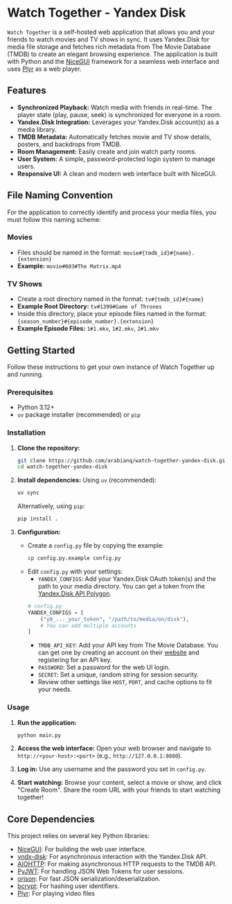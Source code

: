 # Watch Together - Yandex Disk

`Watch Together` is a self-hosted web application that allows you and your friends to watch movies and TV shows in sync.
It uses Yandex.Disk for media file storage and fetches rich metadata from The Movie Database (TMDB) to create an elegant
browsing experience. The application is built with Python and the [NiceGUI](https://nicegui.io/) framework for a
seamless web interface and uses [Plyr](https://github.com/sampotts/plyr) as a web player.

## Features

* **Synchronized Playback:** Watch media with friends in real-time. The player state (play, pause, seek) is synchronized
  for everyone in a room.
* **Yandex.Disk Integration:** Leverages your Yandex.Disk account(s) as a media library.
* **TMDB Metadata:** Automatically fetches movie and TV show details, posters, and backdrops from TMDB.
* **Room Management:** Easily create and join watch party rooms.
* **User System:** A simple, password-protected login system to manage users.
* **Responsive UI:** A clean and modern web interface built with NiceGUI.

## File Naming Convention

For the application to correctly identify and process your media files, you must follow this naming scheme:

### Movies

- Files should be named in the format: `movie#{tmdb_id}#{name}.{extension}`
- **Example:** `movie#603#The Matrix.mp4`

### TV Shows

- Create a root directory named in the format: `tv#{tmdb_id}#{name}`
- **Example Root Directory:** `tv#1399#Game of Thrones`
- Inside this directory, place your episode files named in the format: `{season_number}#{episode_number}.{extension}`
- **Example Episode Files:** `1#1.mkv`, `1#2.mkv`, `2#1.mkv`

## Getting Started

Follow these instructions to get your own instance of Watch Together up and running.

### Prerequisites

* Python 3.12+
* `uv` package installer (recommended) or `pip`

### Installation

1. **Clone the repository:**
   ```bash
   git clone https://github.com/arabianq/watch-together-yandex-disk.git
   cd watch-together-yandex-disk
   ```

2. **Install dependencies:**
   Using `uv` (recommended):
   ```bash
   uv sync
   ```
   Alternatively, using `pip`:
   ```bash
   pip install .
   ```

3. **Configuration:**
    * Create a `config.py` file by copying the example:
      ```bash
      cp config.py.example config.py
      ```
    * Edit `config.py` with your settings:
        * `YANDEX_CONFIGS`: Add your Yandex.Disk OAuth token(s) and the path to your media directory. You can get a
          token from the [Yandex.Disk API Polygon](https://yandex.com/dev/disk/poligon/).
        ```python
        # config.py
        YANDEX_CONFIGS = [
            ("y0_..._your_token", "/path/to/media/on/disk"),
            # You can add multiple accounts
        ]
        ```
        * `TMDB_API_KEY`: Add your API key from The Movie Database. You can get one by creating an account on
          their [website](https://www.themoviedb.org/signup) and registering for an API key.
        * `PASSWORD`: Set a password for the web UI login.
        * `SECRET`: Set a unique, random string for session security.
        * Review other settings like `HOST`, `PORT`, and cache options to fit your needs.

### Usage

1. **Run the application:**
   ```bash
   python main.py
   ```

2. **Access the web interface:**
   Open your web browser and navigate to `http://<your-host>:<port>` (e.g., `http://127.0.0.1:8080`).

3. **Log in:**
   Use any username and the password you set in `config.py`.

4. **Start watching:**
   Browse your content, select a movie or show, and click "Create Room". Share the room URL with your friends to start
   watching together!

## Core Dependencies

This project relies on several key Python libraries:

* [NiceGUI](https://nicegui.io/): For building the web user interface.
* [yndx-disk](https://github.com/svetlov/yndx-disk): For asynchronous interaction with the Yandex.Disk API.
* [AIOHTTP](https://docs.aiohttp.org/): For making asynchronous HTTP requests to the TMDB API.
* [PyJWT](https://pyjwt.readthedocs.io/): For handling JSON Web Tokens for user sessions.
* [orjson](https://github.com/ijl/orjson): For fast JSON serialization/deserialization.
* [bcrypt](https://pypi.org/project/bcrypt/): For hashing user identifiers.
* [Plyr](https://github.com/sampotts/plyr): For playing video files